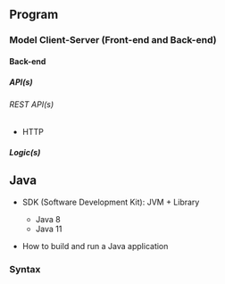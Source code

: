 ## Program

### Model Client-Server (Front-end and Back-end)

#### Back-end

##### API(s)

###### REST API(s)

- HTTP

##### Logic(s)

## Java

- SDK (Software Development Kit): JVM + Library

  - Java 8
  - Java 11

- How to build and run a Java application

### Syntax
